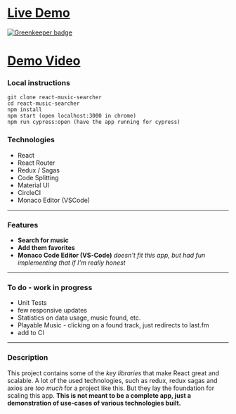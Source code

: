 # [ Live Demo](https://mokimo.github.io/react-music-searcher/#/searchmusic "# Live Demo")

[![Greenkeeper badge](https://badges.greenkeeper.io/mokimo/react-music-searcher.svg)](https://greenkeeper.io/)

# [Demo Video](https://drive.google.com/file/d/1-TsUCK9qQTJq-LpcsdzV4D-03E0o1o6x/view "# Demo Video")

### Local instructions
```
git clone react-music-searcher
cd react-music-searcher
npm install
npm start (open localhost:3000 in chrome)
npm run cypress:open (have the app running for cypress)
```

### Technologies

- React
- React Router
- Redux / Sagas
- Code Splitting
- Material UI
- CircleCI
- Monaco Editor (VSCode)

------------


### Features
- **Search for music**
- **Add them favorites**
- **Monaco Code Editor (VS-Code)** 
_doesn't fit this app, but had fun implementing that if I'm really honest_

------------


### To do - work in progress

- Unit Tests
- few responsive updates
- Statistics on data usage, music found, etc.
- Playable Music - clicking on a found track, just redirects to last.fm
- add to CI



------------


### Description
This project contains some of the *key libraries* that make React great and scalable.
A lot of the used technologies, such as redux, redux sagas and axios are *too much* for a project like this. But they lay the foundation for scaling this app.
**This is not meant to be a complete app, just a demonstration of use-cases of various technologies built.**
